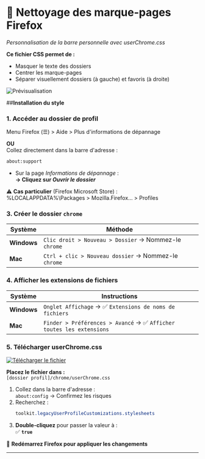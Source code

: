 # 🧹 **Nettoyage des marque-pages Firefox**  
*Personnalisation de la barre personnelle avec userChrome.css*

**Ce fichier CSS permet de :**
- Masquer le texte des dossiers
- Centrer les marque-pages
- Séparer visuellement dossiers (à gauche) et favoris (à droite)
  

![Prévisualisation](https://user-images.githubusercontent.com/83400726/233775520-7a18aefc-4d55-4834-adda-a2b84da42311.png)


##**Installation du style**

### 1. Accéder au dossier de profil
Menu Firefox (☰) > Aide > Plus d'informations de dépannage

**OU**  
Collez directement dans la barre d'adresse :  
```bash
about:support
```

- Sur la page *Informations de dépannage* :  
  **→ Cliquez sur *Ouvrir le dossier***  

⚠️ **Cas particulier** (Firefox Microsoft Store) :  
%LOCALAPPDATA%\Packages > Mozilla.Firefox... > Profiles


### 3. Créer le dossier `chrome`
| Système | Méthode |
|---------|---------|
| **Windows** | `Clic droit > Nouveau > Dossier` → Nommez-le `chrome` |
| **Mac** | `Ctrl + clic > Nouveau dossier` → Nommez-le `chrome` |

### 4. Afficher les extensions de fichiers
| Système | Instructions |
|---------|--------------|
| **Windows** | `Onglet Affichage` → ✅ `Extensions de noms de fichiers` |
| **Mac** | `Finder > Préférences > Avancé` → ✅ `Afficher toutes les extensions` |



### 5. Télécharger userChrome.css
[![Télécharger le fichier](https://img.shields.io/badge/📥-Télécharger_userChrome.css-blue?style=for-the-badge)](https://github.com/Jrdmn/Firefox-Librewolf-userChrome.css/releases)

**Placez le fichier dans :**  
`[dossier profil]/chrome/userChrome.css`


1. Collez dans la barre d'adresse :  
   `about:config` → Confirmez les risques
2. Recherchez :  
   ```css
   toolkit.legacyUserProfileCustomizations.stylesheets
   ```
3. **Double-cliquez** pour passer la valeur à :  
   ✅ **`true`**

🔁 **Redémarrez Firefox pour appliquer les changements**

---
